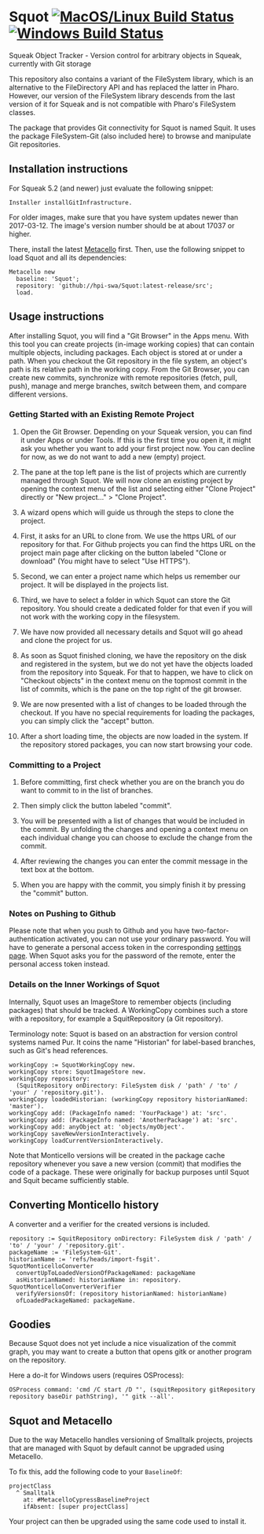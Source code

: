 # Squot [![MacOS/Linux Build Status][travis_badge]][travis] [![Windows Build Status][appveyor_badge]][appveyor]
Squeak Object Tracker - Version control for arbitrary objects in Squeak, currently with Git storage

This repository also contains a variant of the FileSystem library,
which is an alternative to the FileDirectory API and has replaced the latter in Pharo.
However, our version of the FileSystem library descends from the last version of it for Squeak
and is not compatible with Pharo's FileSystem classes.

The package that provides Git connectivity for Squot is named Squit.
It uses the package FileSystem-Git (also included here) to browse and manipulate Git repositories.

## Installation instructions

For Squeak 5.2 (and newer) just evaluate the following snippet:

```Smalltalk
Installer installGitInfrastructure.
```

For older images, make sure that you have system updates newer than 2017-03-12. The image's version number should be at about 17037 or higher.

There, install the latest [Metacello](//github.com/dalehenrich/metacello-work) first.
Then, use the following snippet to load Squot and all its dependencies:

```smalltalk
Metacello new
  baseline: 'Squot';
  repository: 'github://hpi-swa/Squot:latest-release/src';
  load.
```

## Usage instructions

After installing Squot, you will find a "Git Browser" in the Apps menu. With this tool you can create projects (in-image working copies) that can contain multiple objects, including packages. Each object is stored at or under a path. When you checkout the Git repository in the file system, an object's path is its relative path in the working copy. From the Git Browser, you can create new commits, synchronize with remote repositories (fetch, pull, push), manage and merge branches, switch between them, and compare different versions.

### Getting Started with an Existing Remote Project 

1. Open the Git Browser. Depending on your Squeak version, you can find it under Apps or under Tools. If this is the first time you open it, it might ask you whether you want to add your first project now. You can decline for now, as we do not want to add a new (empty) project.

2. The pane at the top left pane is the list of projects which are currently managed through Squot. We will now clone an existing project by opening the context menu of the list and selecting either "Clone Project" directly or "New project..." > "Clone Project".

3. A wizard opens which will guide us through the steps to clone the project.

4. First, it asks for an URL to clone from. We use the https URL of our repository for that. For Github projects you can find the https URL on the project main page after clicking on the button labeled "Clone or download" (You might have to select "Use HTTPS").

5. Second, we can enter a project name which helps us remember our project. It will be displayed in the projects list.

6. Third, we have to select a folder in which Squot can store the Git repository. You should create a dedicated folder for that even if you will not work with the working copy in the filesystem.

7. We have now provided all necessary details and Squot will go ahead and clone the project for us.

8. As soon as Squot finished cloning, we have the repository on the disk and registered in the system, but we do not yet have the objects loaded from the repository into Squeak. For that to happen, we have to click on "Checkout objects" in the context menu on the topmost commit in the list of commits, which is the pane on the top right of the git browser.

9.  We are now presented with a list of changes to be loaded through the checkout. If you have no special requirements for loading the packages, you can simply click the "accept" button.

10. After a short loading time, the objects are now loaded in the system. If the repository stored packages, you can now start browsing your code.


### Committing to a Project

1. Before committing, first check whether you are on the branch you do want to commit to in the list of branches.

2. Then simply click the button labeled "commit".

3. You will be presented with a list of changes that would be included in the commit. By unfolding the changes and opening a context menu on each individual change you can choose to exclude the change from the commit.

4. After reviewing the changes you can enter the commit message in the text box at the bottom.

5. When you are happy with the commit, you simply finish it by pressing the "commit" button.


### Notes on Pushing to Github

Please note that when you push to Github and you have two-factor-authentication activated, you can not use your ordinary password. You will have to generate a personal access token in the corresponding [settings page](https://github.com/settings/tokens). When Squot asks you for the password of the remote, enter the personal access token instead.


### Details on the Inner Workings of Squot

Internally, Squot uses an ImageStore to remember objects (including packages) that should be tracked.
A WorkingCopy combines such a store with a repository, for example a SquitRepository (a Git repository).

Terminology note: Squot is based on an abstraction for version control systems named Pur.
It coins the name "Historian" for label-based branches, such as Git's head references.

```smalltalk
workingCopy := SquotWorkingCopy new.
workingCopy store: SquotImageStore new.
workingCopy repository:
  (SquitRepository onDirectory: FileSystem disk / 'path' / 'to' / 'your' / 'repository.git').
workingCopy loadedHistorian: (workingCopy repository historianNamed: 'master').
workingCopy add: (PackageInfo named: 'YourPackage') at: 'src'.
workingCopy add: (PackageInfo named: 'AnotherPackage') at: 'src'.
workingCopy add: anyObject at: 'objects/myObject'.
workingCopy saveNewVersionInteractively.
workingCopy loadCurrentVersionInteractively.
```

Note that Monticello versions will be created in the package cache repository
whenever you save a new version (commit) that modifies the code of a package.
These were originally for backup purposes until Squot and Squit became sufficiently stable.

## Converting Monticello history

A converter and a verifier for the created versions is included.

```smalltalk
repository := SquitRepository onDirectory: FileSystem disk / 'path' / 'to' / 'your' / 'repository.git'.
packageName := 'FileSystem-Git'.
historianName := 'refs/heads/import-fsgit'.
SquotMonticelloConverter
  convertUpToLoadedVersionOfPackageNamed: packageName
  asHistorianNamed: historianName in: repository.
SquotMonticelloConverterVerifier
  verifyVersionsOf: (repository historianNamed: historianName)
  ofLoadedPackageNamed: packageName.
```

## Goodies

Because Squot does not yet include a nice visualization of the commit graph, 
you may want to create a button that opens gitk or another program on the repository.

Here a do-it for Windows users (requires OSProcess):
```smalltalk
OSProcess command: 'cmd /C start /D "', (squitRepository gitRepository repository baseDir pathString), '" gitk --all'.
```

## Squot and Metacello
Due to the way Metacello handles versioning of Smalltalk projects, projects that are managed with Squot by default cannot be upgraded using Metacello.

To fix this, add the following code to your `BaselineOf`:
``` smalltalk
projectClass
  ^ Smalltalk
    at: #MetacelloCypressBaselineProject
    ifAbsent: [super projectClass]
```
Your project can then be upgraded using the same code used to install it.

[appveyor]: https://ci.appveyor.com/project/hpi-swa/squot/branch/develop
[appveyor_badge]: https://ci.appveyor.com/api/projects/status/hg2d0tbiij1bm052/branch/develop?svg=true
[travis]: https://travis-ci.org/hpi-swa/Squot
[travis_badge]: https://travis-ci.org/hpi-swa/Squot.svg?branch=develop
